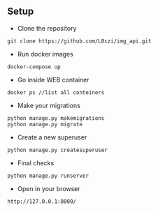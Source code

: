 ## Setup
- Clone the repository 
```
git clone https://github.com/L0czi/img_api.git
```

- Run docker images
```
docker-compose up
```

- Go inside WEB container
```
docker ps //list all conteiners
```

- Make your migrations
```
python manage.py makemigrations
python manage.py migrate
```

- Create a new superuser
```
python manage.py createsuperuser
```

- Final checks
```
python manage.py runserver
```
- Open in your browser
```
http://127.0.0.1:8000/
```

